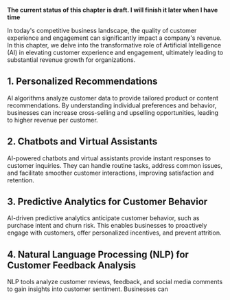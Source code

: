 **The current status of this chapter is draft. I will finish it later when I have time**

In today's competitive business landscape, the quality of customer experience and engagement can significantly impact a company's revenue. In this chapter, we delve into the transformative role of Artificial Intelligence (AI) in elevating customer experience and engagement, ultimately leading to substantial revenue growth for organizations.

**1. Personalized Recommendations**
-----------------------------------

AI algorithms analyze customer data to provide tailored product or content recommendations. By understanding individual preferences and behavior, businesses can increase cross-selling and upselling opportunities, leading to higher revenue per customer.

**2. Chatbots and Virtual Assistants**
--------------------------------------

AI-powered chatbots and virtual assistants provide instant responses to customer inquiries. They can handle routine tasks, address common issues, and facilitate smoother customer interactions, improving satisfaction and retention.

**3. Predictive Analytics for Customer Behavior**
-------------------------------------------------

AI-driven predictive analytics anticipate customer behavior, such as purchase intent and churn risk. This enables businesses to proactively engage with customers, offer personalized incentives, and prevent attrition.

**4. Natural Language Processing (NLP) for Customer Feedback Analysis**
-----------------------------------------------------------------------

NLP tools analyze customer reviews, feedback, and social media comments to gain insights into customer sentiment. Businesses can
